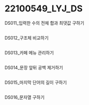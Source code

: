 # 22100549_LYJ_DS

DS011_입력한 수의 전체 합과 최댓값 구하기
<img src="">

<img src="">


DS012_구조체 비교하기
<img src="">

<img src="">


DS013_카페 메뉴 관리하기
<img src="">

<img src="">


DS014_문장 앞뒤 공백 제거하기
<img src="">

<img src="">


DS015_마지막 단어의 길이 구하기
<img src="">

<img src="">


DS016_문자열 구하기
<img src="">

<img src="">
